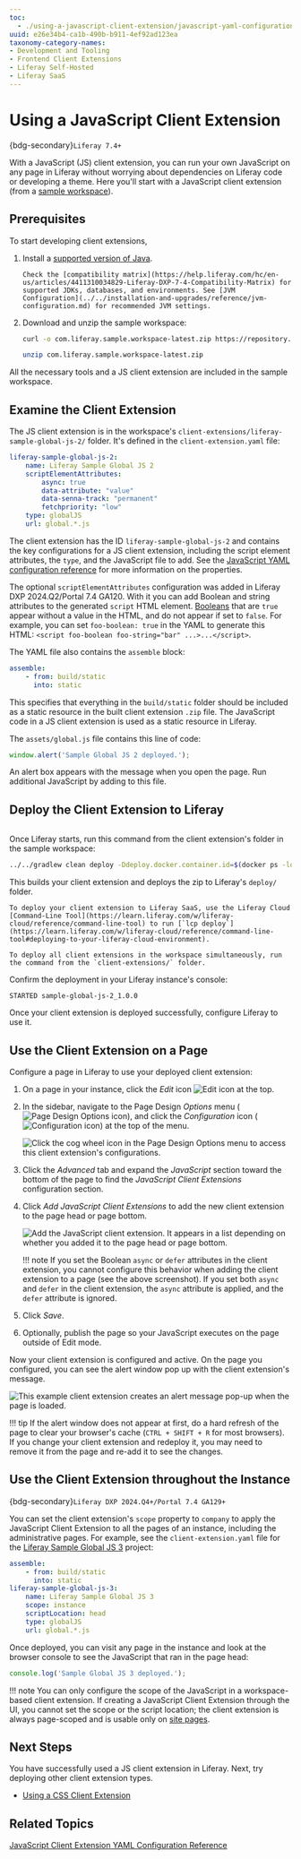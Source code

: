 ```yaml
---
toc: 
  - ./using-a-javascript-client-extension/javascript-yaml-configuration-reference.md
uuid: e26e34b4-ca1b-490b-b911-4ef92ad123ea
taxonomy-category-names:
- Development and Tooling
- Frontend Client Extensions
- Liferay Self-Hosted
- Liferay SaaS
---
```

# Using a JavaScript Client Extension

{bdg-secondary}`Liferay 7.4+`

With a JavaScript (JS) client extension, you can run your own JavaScript on any page in Liferay without worrying about dependencies on Liferay code or developing a theme. Here you'll start with a JavaScript client extension (from a [sample workspace](https://github.com/liferay/liferay-portal/tree/master/workspaces/liferay-sample-workspace)).

## Prerequisites

To start developing client extensions,

1. Install a [supported version of Java](https://help.liferay.com/hc/en-us/articles/4411310034829-Liferay-DXP-Quarterly-Releases-Compatibility-Matrix).

   ```{note}
   Check the [compatibility matrix](https://help.liferay.com/hc/en-us/articles/4411310034829-Liferay-DXP-7-4-Compatibility-Matrix) for supported JDKs, databases, and environments. See [JVM Configuration](../../installation-and-upgrades/reference/jvm-configuration.md) for recommended JVM settings.
   ```

1. Download and unzip the sample workspace:

   ```bash
   curl -o com.liferay.sample.workspace-latest.zip https://repository.liferay.com/nexus/service/local/artifact/maven/content\?r\=liferay-public-releases\&g\=com.liferay.workspace\&a\=com.liferay.sample.workspace\&\v\=LATEST\&p\=zip
   ```

   ```bash
   unzip com.liferay.sample.workspace-latest.zip
   ```

All the necessary tools and a JS client extension are included in the sample workspace.

## Examine the Client Extension

The JS client extension is in the workspace's `client-extensions/liferay-sample-global-js-2/` folder. It's defined in the `client-extension.yaml` file:

```yaml
liferay-sample-global-js-2:
    name: Liferay Sample Global JS 2
    scriptElementAttributes:
        async: true
        data-attribute: "value"
        data-senna-track: "permanent"
        fetchpriority: "low"
    type: globalJS
    url: global.*.js
```

The client extension has the ID `liferay-sample-global-js-2` and contains the key configurations for a JS client extension, including the script element attributes, the `type`, and the JavaScript file to add. See the [JavaScript YAML configuration reference](./using-a-javascript-client-extension/javascript-yaml-configuration-reference.md) for more information on the properties.

The optional `scriptElementAttributes` configuration was added in Liferay DXP 2024.Q2/Portal 7.4 GA120. With it you can add Boolean and string attributes to the generated `script` HTML element. [Booleans](https://www.w3.org/TR/2008/WD-html5-20080610/semantics.html#boolean) that are `true` appear without a value in the HTML, and do not appear if set to `false`. For example, you can set `foo-boolean: true` in the YAML to generate this HTML: `<script foo-boolean foo-string="bar" ...>...</script>`.

The YAML file also contains the `assemble` block:

```yaml
assemble:
    - from: build/static
      into: static
```

This specifies that everything in the `build/static` folder should be included as a static resource in the built client extension `.zip` file. The JavaScript code in a JS client extension is used as a static resource in Liferay.

The `assets/global.js` file contains this line of code:

```js
window.alert('Sample Global JS 2 deployed.');
```

An alert box appears with the message when you open the page. Run additional JavaScript by adding to this file.

## Deploy the Client Extension to Liferay

```{include} /_snippets/run-liferay-portal.md
```

Once Liferay starts, run this command from the client extension's folder in the sample workspace:

```bash
../../gradlew clean deploy -Ddeploy.docker.container.id=$(docker ps -lq)
```

This builds your client extension and deploys the zip to Liferay's `deploy/` folder.

```{note}
To deploy your client extension to Liferay SaaS, use the Liferay Cloud [Command-Line Tool](https://learn.liferay.com/w/liferay-cloud/reference/command-line-tool) to run [`lcp deploy`](https://learn.liferay.com/w/liferay-cloud/reference/command-line-tool#deploying-to-your-liferay-cloud-environment).
```

```{tip}
To deploy all client extensions in the workspace simultaneously, run the command from the `client-extensions/` folder.
```

Confirm the deployment in your Liferay instance's console:

```
STARTED sample-global-js-2_1.0.0
```

Once your client extension is deployed successfully, configure Liferay to use it. 

## Use the Client Extension on a Page

Configure a page in Liferay to use your deployed client extension:

1. On a page in your instance, click the *Edit* icon ![Edit icon](../../images/icon-edit-pencil.png) at the top.

1. In the sidebar, navigate to the Page Design *Options* menu (![Page Design Options icon](../../images/icon-format.png)), and click the *Configuration* icon (![Configuration icon](../../images/icon-cog3.png)) at the top of the menu.

   ![Click the cog wheel icon in the Page Design Options menu to access this client extension's configurations.](./using-a-javascript-client-extension/images/01.png)

1. Click the *Advanced* tab and expand the *JavaScript* section toward the bottom of the page to find the *JavaScript Client Extensions* configuration section.

1. Click *Add JavaScript Client Extensions* to add the new client extension to the page head or page bottom.

   ![Add the JavaScript client extension. It appears in a list depending on whether you added it to the page head or page bottom.](./using-a-javascript-client-extension/images/02.png)

   !!! note
       If you set the Boolean `async` or `defer` attributes in the client extension, you cannot configure this behavior when adding the client extension to a page (see the above screenshot). If you set both `async` and `defer` in the client extension, the `async` attribute is applied, and the `defer` attribute is ignored.

1. Click *Save*.

1. Optionally, publish the page so your JavaScript executes on the page outside of Edit mode.

Now your client extension is configured and active. On the page you configured, you can see the alert window pop up with the client extension's message.

![This example client extension creates an alert message pop-up when the page is loaded.](./using-a-javascript-client-extension/images/03.png)

!!! tip
    If the alert window does not appear at first, do a hard refresh of the page to clear your browser's cache (`CTRL + SHIFT + R` for most browsers). If you change your client extension and redeploy it, you may need to remove it from the page and re-add it to see the changes.

## Use the Client Extension throughout the Instance

{bdg-secondary}`Liferay DXP 2024.Q4+/Portal 7.4 GA129+`

You can set the client extension's `scope` property to `company` to apply the JavaScript Client Extension to all the pages of an instance, including the administrative pages. For example, see the `client-extension.yaml` file for the [Liferay Sample Global JS 3](https://github.com/liferay/liferay-portal/tree/master/workspaces/liferay-sample-workspace) project:

```yaml
assemble:
    - from: build/static
      into: static
liferay-sample-global-js-3:
    name: Liferay Sample Global JS 3
    scope: instance
    scriptLocation: head
    type: globalJS
    url: global.*.js
```

Once deployed, you can visit any page in the instance and look at the browser console to see the JavaScript that ran in the page head:

```javascript
console.log('Sample Global JS 3 deployed.');
```

!!! note
    You can only configure the scope of the JavaScript in a workspace-based client extension. If creating a JavaScript Client Extension through the UI, you cannot set the scope or the script location; the client extension is always page-scoped and is usable only on [site pages](#use-the-client-extension-on-a-page). 

## Next Steps

You have successfully used a JS client extension in Liferay. Next, try deploying other client extension types.

* [Using a CSS Client Extension](./using-a-css-client-extension.md)

## Related Topics

[JavaScript Client Extension YAML Configuration Reference](./using-a-javascript-client-extension/javascript-yaml-configuration-reference.md)
